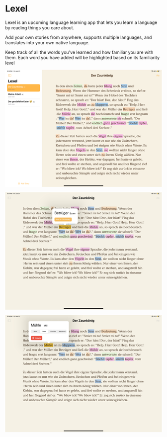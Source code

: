 # Lexel

Lexel is an upcoming language learning app that lets you learn a language by reading things you care about.

Add your own stories from anywhere, supports multiple languages, and translates into your own native language.

Keep track of all the words you've learned and how familiar you are with them. Each word you have added will be highlighted based on its familiarity level

![a picture of lexel running on an iPad with a sidebar open with a list of stories. A passage in german is on the right side with many words highlights in purple, blue, orange, and green](assets/image1.jpeg)

![A picture of a passage in german in Lexel](assets/image2.jpeg)

![A picture of a passage in german in Lexel](assets/image3.jpeg)


